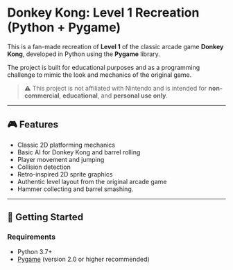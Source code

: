# Donkey Kong: Level 1 Recreation (Python + Pygame)

This is a fan-made recreation of **Level 1** of the classic arcade game **Donkey Kong**, developed in Python using the **Pygame** library.

The project is built for educational purposes and as a programming challenge to mimic the look and mechanics of the original game.

> ⚠️ This project is not affiliated with Nintendo and is intended for **non-commercial**, **educational**, and **personal use only**.

---

## 🎮 Features

- Classic 2D platforming mechanics
- Basic AI for Donkey Kong and barrel rolling
- Player movement and jumping
- Collision detection
- Retro-inspired 2D sprite graphics
- Authentic level layout from the original arcade game
- Hammer collecting and barrel smashing.

---

## 🚀 Getting Started

### Requirements

- Python 3.7+
- [Pygame](https://www.pygame.org/) (version 2.0 or higher recommended)

